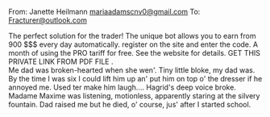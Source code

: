 From: Janette Heilmann <mariaadamscnv0@gmail.com>
To: Fracturer@outlook.com

The perfect solution for the trader!
The unique bot allows you to earn from 900 $$$ every day automatically. 
register on the site and enter the code. A month of using the PRO tariff for free. 
See the website for details.
GET THIS PRIVATE LINK FROM PDF FILE
 .  
Me dad was broken-hearted when she wen'. Tiny little bloke, my dad was. By the time I was six I could lift him up an' put him on top o' the dresser if he annoyed me. Used ter make him laugh.... Hagrid's deep voice broke. Madame Maxime was listening, motionless, apparently staring at the silvery fountain. Dad raised me but he died, o' course, jus' after I started school.
